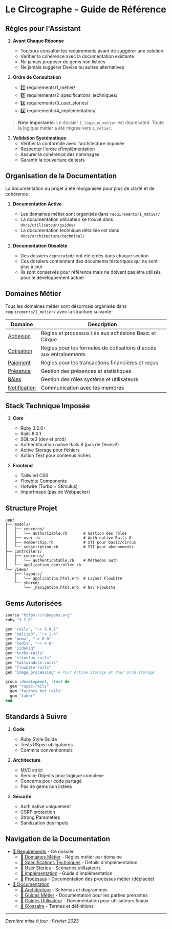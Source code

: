 # Le Circographe - Guide de Référence

## Règles pour l'Assistant
1. **Avant Chaque Réponse**
   - Toujours consulter les requirements avant de suggérer une solution
   - Vérifier la cohérence avec la documentation existante
   - Ne jamais proposer de gems non listées
   - Ne jamais suggérer Devise ou autres alternatives

2. **Ordre de Consultation**
   - 1️⃣ requirements/1_métier/
   - 2️⃣ requirements/2_specifications_techniques/
   - 3️⃣ requirements/3_user_stories/
   - 4️⃣ requirements/4_implementation/

> **Note Importante**: Le dossier `1_logique_metier` est deprecated. Toute la logique métier a été migrée vers `1_métier`.

3. **Validation Systématique**
   - Vérifier la conformité avec l'architecture imposée
   - Respecter l'ordre d'implémentation
   - Assurer la cohérence des nommages
   - Garantir la couverture de tests

## Organisation de la Documentation

La documentation du projet a été réorganisée pour plus de clarté et de cohérence :

1. **Documentation Active**
   - Les domaines métier sont organisés dans `requirements/1_métier/`
   - La documentation utilisateur se trouve dans `docs/utilisateur/guides/`
   - La documentation technique détaillée est dans `docs/architecture/technical/`

2. **Documentation Obsolète**
   - Des dossiers `deprecated/` ont été créés dans chaque section
   - Ces dossiers contiennent des documents historiques qui ne sont plus à jour
   - Ils sont conservés pour référence mais ne doivent pas être utilisés pour le développement actuel

## Domaines Métier

Tous les domaines métier sont désormais organisés dans `requirements/1_métier/` avec la structure suivante:

| Domaine | Description |
|---------|-------------|
| [Adhésion](requirements/1_métier/adhesion/index.md) | Règles et processus liés aux adhésions Basic et Cirque |
| [Cotisation](requirements/1_métier/adhesion/index.md) | Règles pour les formules de cotisations d'accès aux entraînements |
| [Paiement](requirements/1_métier/adhesion/index.md) | Règles pour les transactions financières et reçus |
| [Présence](requirements/1_métier/adhesion/index.md) | Gestion des présences et statistiques |
| [Rôles](requirements/1_métier/adhesion/index.md) | Gestion des rôles système et utilisateurs |
| [Notification](requirements/1_métier/adhesion/index.md) | Communication avec les membres |

## Stack Technique Imposée
1. **Core**
   - Ruby 3.2.0+
   - Rails 8.0.1
   - SQLite3 (dev et prod)
   - Authentification native Rails 8 (pas de Devise!)
   - Active Storage pour fichiers
   - Action Text pour contenus riches

2. **Frontend**
   - Tailwind CSS
   - Flowbite Components
   - Hotwire (Turbo + Stimulus)
   - Importmaps (pas de Webpacker)

## Structure Projet
```
app/
├── models/
│   ├── concerns/
│   │   └── authorizable.rb       # Gestion des rôles
│   ├── user.rb                   # Auth native Rails 8
│   ├── membership.rb             # STI pour basic/circus
│   └── subscription.rb           # STI pour abonnements
├── controllers/
│   ├── concerns/
│   │   └── authenticatable.rb    # Méthodes auth
│   └── application_controller.rb
└── views/
    ├── layouts/
    │   └── application.html.erb  # Layout Flowbite
    └── shared/
        └── _navigation.html.erb  # Nav Flowbite
```

## Gems Autorisées
```ruby
source "https://rubygems.org"
ruby "3.2.0"

gem "rails", "~> 8.0.1"
gem "sqlite3", "~> 1.4"
gem "puma", "~> 6.0"
gem "redis", "~> 4.0"
gem "sidekiq"
gem "turbo-rails"
gem "stimulus-rails"
gem "tailwindcss-rails"
gem "flowbite-rails"
gem "image_processing" # Pour Active Storage et Pour prod storage

group :development, :test do
  gem "rspec-rails"
  gem "factory_bot_rails"
  gem "faker"
end
```

## Standards à Suivre
1. **Code**
   - Ruby Style Guide
   - Tests RSpec obligatoires
   - Commits conventionnels

2. **Architecture**
   - MVC strict
   - Service Objects pour logique complexe
   - Concerns pour code partagé
   - Pas de gems non listées

3. **Sécurité**
   - Auth native uniquement
   - CSRF protection
   - Strong Parameters
   - Sanitization des inputs

## Navigation de la Documentation

- [📁 Requirements](.) - Ce dossier
  - [📁 Domaines Métier](1_métier/) - Règles métier par domaine
  - [📁 Spécifications Techniques](2_specifications_techniques/) - Détails d'implémentation
  - [📁 User Stories](3_user_stories/) - Scénarios utilisateurs
  - [📁 Implémentation](4_implementation/) - Guide d'implémentation
  - [📁 Processus](processes/) - Documentation des processus métier (déplacée)
- [📁 Documentation](..../../docs/)
  - [📁 Architecture](..../../docs/architecture/) - Schémas et diagrammes
  - [📁 Guides Métier](..../../docs/business/) - Documentation pour les parties prenantes
  - [📁 Guides Utilisateur](..../../docs/utilisateur/) - Documentation pour utilisateurs finaux
  - [📄 Glossaire](..../../docs/glossaire.md) - Termes et définitions

---

*Dernière mise à jour : Février 2023* 